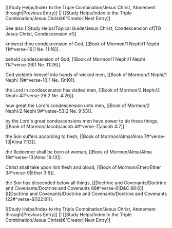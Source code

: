 [[Study Helps/Index to the Triple Combination/Jesus Christ, Atonement through|Previous Entry]]  ||  [[Study Helps/Index to the Triple Combination/Jesus Christâ€”Creator|Next Entry]]

 See also [[Study Helps/Topical Guide/Jesus Christ, Condescension of|TG Jesus Christ, Condescension of]]

 knowest thou condescension of God, [[Book of Mormon/1 Nephi/1 Nephi 11#^verse-16|1 Ne. 11:16]].

 behold condescension of God, [[Book of Mormon/1 Nephi/1 Nephi 11#^verse-26|1 Ne. 11:26]].

 God yieldeth himself into hands of wicked men, [[Book of Mormon/1 Nephi/1 Nephi 19#^verse-10|1 Ne. 19:10]].

 the Lord in condescension has visited men, [[Book of Mormon/2 Nephi/2 Nephi 4#^verse-26|2 Ne. 4:26]].

 how great the Lord's condescension unto men, [[Book of Mormon/2 Nephi/2 Nephi 9#^verse-53|2 Ne. 9:53]].

 by the Lord's great condescensions men have power to do these things, [[Book of Mormon/Jacob/Jacob 4#^verse-7|Jacob 4:7]].

 the Son suffers according to flesh, [[Book of Mormon/Alma/Alma 7#^verse-13|Alma 7:13]].

 the Redeemer shall be born of woman, [[Book of Mormon/Alma/Alma 19#^verse-13|Alma 19:13]].

 Christ shall take upon him flesh and blood, [[Book of Mormon/Ether/Ether 3#^verse-9|Ether 3:9]].

 the Son has descended below all things, [[Doctrine and Covenants/Doctrine and Covenants/Doctrine and Covenants 88#^verse-6|D&C 88:6]] ([[Doctrine and Covenants/Doctrine and Covenants/Doctrine and Covenants 122#^verse-8|122:8]]).

[[Study Helps/Index to the Triple Combination/Jesus Christ, Atonement through|Previous Entry]]  ||  [[Study Helps/Index to the Triple Combination/Jesus Christâ€”Creator|Next Entry]]